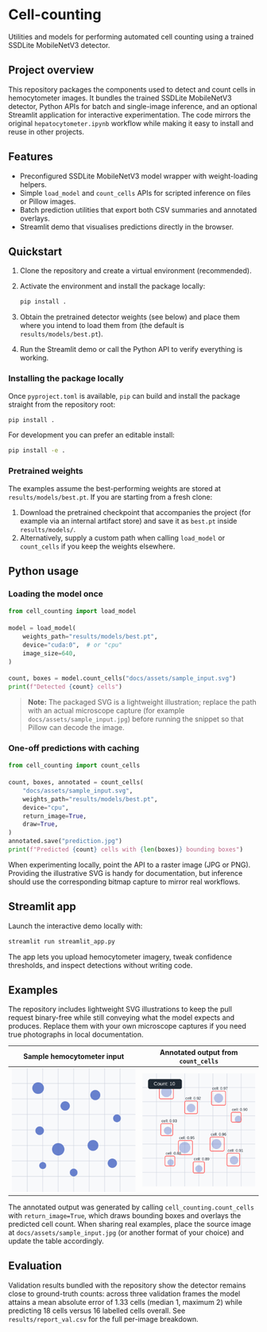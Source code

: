 # Cell-counting

Utilities and models for performing automated cell counting using a trained
SSDLite MobileNetV3 detector.

## Project overview

This repository packages the components used to detect and count cells in
hemocytometer images. It bundles the trained SSDLite MobileNetV3 detector,
Python APIs for batch and single-image inference, and an optional Streamlit
application for interactive experimentation. The code mirrors the original
`hepatocytometer.ipynb` workflow while making it easy to install and reuse in
other projects.

## Features

- Preconfigured SSDLite MobileNetV3 model wrapper with weight-loading helpers.
- Simple `load_model` and `count_cells` APIs for scripted inference on files or
  Pillow images.
- Batch prediction utilities that export both CSV summaries and annotated
  overlays.
- Streamlit demo that visualises predictions directly in the browser.

## Quickstart

1. Clone the repository and create a virtual environment (recommended).
2. Activate the environment and install the package locally:

   ```bash
   pip install .
   ```

3. Obtain the pretrained detector weights (see below) and place them where you
   intend to load them from (the default is `results/models/best.pt`).
4. Run the Streamlit demo or call the Python API to verify everything is
   working.

### Installing the package locally

Once `pyproject.toml` is available, `pip` can build and install the package
straight from the repository root:

```bash
pip install .
```

For development you can prefer an editable install:

```bash
pip install -e .
```

### Pretrained weights

The examples assume the best-performing weights are stored at
`results/models/best.pt`. If you are starting from a fresh clone:

1. Download the pretrained checkpoint that accompanies the project (for
   example via an internal artifact store) and save it as `best.pt` inside
   `results/models/`.
2. Alternatively, supply a custom path when calling `load_model` or
   `count_cells` if you keep the weights elsewhere.

## Python usage

### Loading the model once

```python
from cell_counting import load_model

model = load_model(
    weights_path="results/models/best.pt",
    device="cuda:0",  # or "cpu"
    image_size=640,
)

count, boxes = model.count_cells("docs/assets/sample_input.svg")
print(f"Detected {count} cells")
```

> **Note:** The packaged SVG is a lightweight illustration; replace the path
> with an actual microscope capture (for example
> `docs/assets/sample_input.jpg`) before running the snippet so that Pillow can
> decode the image.

### One-off predictions with caching

```python
from cell_counting import count_cells

count, boxes, annotated = count_cells(
    "docs/assets/sample_input.svg",
    weights_path="results/models/best.pt",
    device="cpu",
    return_image=True,
    draw=True,
)
annotated.save("prediction.jpg")
print(f"Predicted {count} cells with {len(boxes)} bounding boxes")
```

When experimenting locally, point the API to a raster image (JPG or PNG).
Providing the illustrative SVG is handy for documentation, but inference should
use the corresponding bitmap capture to mirror real workflows.

## Streamlit app

Launch the interactive demo locally with:

```bash
streamlit run streamlit_app.py
```

The app lets you upload hemocytometer imagery, tweak confidence thresholds, and
inspect detections without writing code.

## Examples

The repository includes lightweight SVG illustrations to keep the pull request
binary-free while still conveying what the model expects and produces. Replace
them with your own microscope captures if you need true photographs in local
documentation.

| Sample hemocytometer input | Annotated output from `count_cells` |
| --- | --- |
| ![Sample input](docs/assets/sample_input.svg) | ![Annotated output](docs/assets/sample_output.svg) |

The annotated output was generated by calling `cell_counting.count_cells` with
`return_image=True`, which draws bounding boxes and overlays the predicted cell
count. When sharing real examples, place the source image at
`docs/assets/sample_input.jpg` (or another format of your choice) and update the
table accordingly.

## Evaluation

Validation results bundled with the repository show the detector remains close
to ground-truth counts: across three validation frames the model attains a mean
absolute error of 1.33 cells (median 1, maximum 2) while predicting 18 cells
versus 16 labelled cells overall. See `results/report_val.csv` for the full
per-image breakdown.

